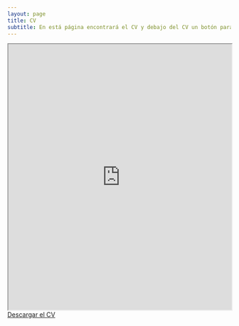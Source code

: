 ```yaml
---
layout: page
title: CV
subtitle: En está página encontrará el CV y debajo del CV un botón para descargar el CV
---
```

<div id="intro" style="text-align: justify;">
    <iframe src="https://drive.google.com/file/d/1ds9CZ6ylzjpw57KkSk0PmXyGYSIgFQwm/view?usp=drive_link" width="100%" height="600px"></iframe>
    <a href="https://github.com/davecas1/davecas1.github.io/raw/4bb76b890a1a4dd35dd553b455490891f4831fb3/CV%20DAVID%20VELOSO%20CASTELL%C3%93.pdf" download>Descargar el CV</a>
</div>
